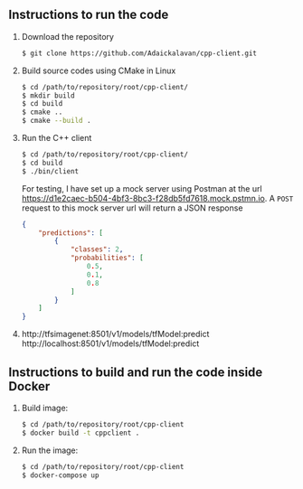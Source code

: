 ## Instructions to run the code
1. Download the repository
    ```bash
    $ git clone https://github.com/Adaickalavan/cpp-client.git 
    ```
1. Build source codes using CMake in Linux
    ```bash
    $ cd /path/to/repository/root/cpp-client/
    $ mkdir build
    $ cd build
    $ cmake ..
    $ cmake --build .
    ``` 
1. Run the C++ client
    ```bash
    $ cd /path/to/repository/root/cpp-client/
    $ cd build
    $ ./bin/client
    ```
    For testing, I have set up a mock server using Postman at the url https://d1e2caec-b504-4bf3-8bc3-f28db5fd7618.mock.pstmn.io. A `POST` request to this mock server url will return a JSON response 
    ```JSON
    {
        "predictions": [
            {
                "classes": 2,
                "probabilities": [
                    0.5,
                    0.1,
                    0.8
                ]
            }
        ]
    }
    ```

1. http://tfsimagenet:8501/v1/models/tfModel:predict
    http://localhost:8501/v1/models/tfModel:predict

## Instructions to build and run the code inside Docker
1. Build image: 
    ```bash
    $ cd /path/to/repository/root/cpp-client
    $ docker build -t cppclient .
    ```
1. Run the image: 
    ```bash
    $ cd /path/to/repository/root/cpp-client
    $ docker-compose up
    ```    
